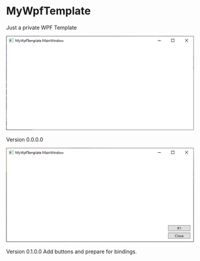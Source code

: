 # MyWpfTemplate
Just a private WPF Template

![img](https://github.com/uhwgmxorg/MyWpfTemplate/blob/master/1.PNG)

Version 0.0.0.0

![img](https://github.com/uhwgmxorg/MyWpfTemplate/blob/master/2.PNG)

Version 0.1.0.0
Add buttons and prepare for bindings.